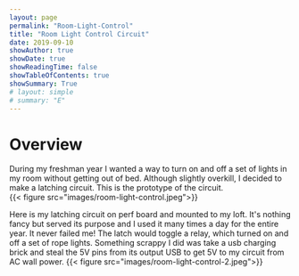 ```yaml
---
layout: page
permalink: "Room-Light-Control"
title: "Room Light Control Circuit"
date: 2019-09-10
showAuthor: true
showDate: true
showReadingTime: false
showTableOfContents: true
showSummary: True
# layout: simple
# summary: "E"
---
```


# Overview
During my freshman year I wanted a way to turn on and off a set of lights in my room without getting out of bed. Although slightly overkill, I decided to make a latching circuit. This is the prototype of the circuit.  
{{< figure src="images/room-light-control.jpeg">}}

Here is my latching circuit on perf board and mounted to my loft. It's nothing fancy but served its purpose and I used it many times a day for the entire year. It never failed me! The latch would toggle a relay, which turned on and off a set of rope lights. Something scrappy I did was take a usb charging brick and steal the 5V pins from its output USB to get 5V to my circuit from AC wall power.
{{< figure src="images/room-light-control-2.jpeg">}}

